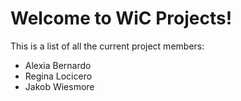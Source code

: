 # Welcome to WiC Projects!

This is a list of all the current project members:
- Alexia Bernardo
- Regina Locicero
- Jakob Wiesmore
